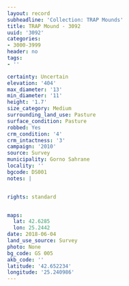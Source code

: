 ```yaml
---
layout: record
subheadline: 'Collection: TRAP Mounds'
title: TRAP Mound - 3092
uuid: '3092'
categories:
- 3000-3999
header: no
tags:
- ''

certainty: Uncertain
elevation: '404'
max_diameter: '13'
min_diameter: '11'
height: '1.7'
size_category: Medium
surrounding_land_use: Pasture
surface_condition: Pasture
robbed: Yes
crm_condition: '4'
crm_intactness: '3'
campaign: '2010'
source: Survey
municipality: Gorno Sahrane
locality: ''
bgcode: DS001
notes: |


rights: standard


maps:
  lat: 42.6285
  lon: 25.2442
date: 2018-06-04
land_use_source: Survey
photo: None
bg_code: GS 005
akb_code: ''
latitude: '42.652234'
longitude: '25.240986'
---
```

